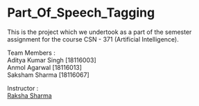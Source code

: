 # Part_Of_Speech_Tagging

This is the project which we undertook as a part of the semester assignment for the course CSN - 371 (Artificial Intelligence). 

Team Members :   
Aditya Kumar Singh [18116003]   
Anmol Agarwal [18116013]   
Saksham Sharma [18116067]   

Instructor :   
[Raksha Sharma](https://www.iitr.ac.in/~CSE/Raksha_Sharma)
   
